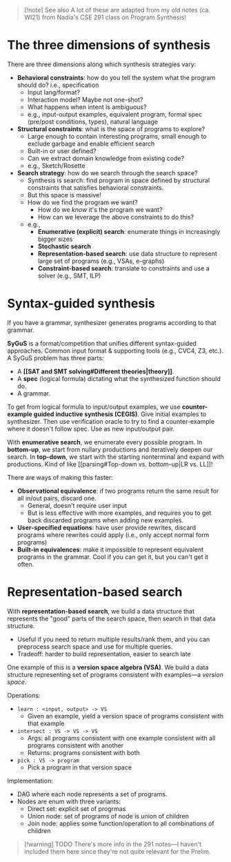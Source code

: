 > [!note] See also
> A lot of these are adapted from my old notes (ca. WI21) from Nadia's CSE 291 class on Program Synthesis!

# The three dimensions of synthesis

There are three dimensions along which synthesis strategies vary:

- **Behavioral constraints**: how do you tell the system what the program should do? i.e., specification
	- Input lang/format?
	- Interaction model? Maybe not one-shot?
	- What happens when intent is ambiguous?
	- e.g., input-output examples, equivalent program, formal spec (pre/post conditions, types), natural language
- **Structural constraints**: what is the space of programs to explore?
	- Large enough to contain interesting programs, small enough to exclude garbage and enable efficient search
	- Built-in or user defined?
	- Can we extract domain knowledge from existing code?
	- e.g., Sketch/Rosette
- **Search strategy**: how do we search through the search space?
	- Synthesis is search: find program in space defined by structural constraints that satisfies behavioral constraints.
	- But this space is massive!
	- How do we find the program we want?
		- How do we *know* it's the program we want?
		- How can we leverage the above constraints to do this?
	- e.g.,
		- **Enumerative (explicit) search**: enumerate things in increasingly bigger sizes
		- **Stochastic search**
		- **Representation-based search**: use data structure to represent large set of programs (e.g., VSAs, e-graphs)
		- **Constraint-based search**: translate to constraints and use a solver (e.g., SMT, ILP)

# Syntax-guided synthesis

If you have a grammar, synthesizer generates programs according to that grammar.

**SyGuS** is a format/competition that unifies different syntax-guided approaches. Common input format & supporting tools (e.g., CVC4, Z3, etc.). A SyGuS problem has three parts:

- A **[[SAT and SMT solving#Different theories|theory]]**.
- A **spec** (logical formula) dictating what the synthesized function should do.
- A grammar.

To get from logical formula to input/output examples, we use **counter-example guided inductive synthesis (CEGIS)**. Give initial examples to synthesizer. Then use verification oracle to try to find a counter-example where it doesn't follow spec. Use as new input/output pair.

With **enumerative search**, we enumerate every possible program. In **bottom-up**, we start from nullary productions and iteratively deepen our search. In **top-down**, we start with the starting nonterminal and expand with productions. Kind of like [[parsing#Top-down vs. bottom-up|LR vs. LL]]!

There are ways of making this faster:

- **Observational equivalence**: if two programs return the same result for all in/out pairs, discard one.
	- General, doesn't require user input
	- But is less effective with more examples, and requires you to get back discarded programs when adding new examples.
- **User-specified equations**: have user provide rewrites, discard programs where rewrites could apply (i.e., only accept normal form programs)
- **Built-in equivalences**: make it impossible to represent equivalent programs in the grammar. Cool if you can get it, but you can't get it often.

# Representation-based search

With **representation-based search**, we build a data structure that represents the "good" parts of the search space, then search in that data structure.

- Useful if you need to return multiple results/rank them, and you can preprocess search space and use for multiple queries.
- Tradeoff: harder to build representation, easier to search late

One example of this is a **version space algebra (VSA)**. We build a data structure representing set of programs consistent with examples—a *version space*.

Operations:

- `learn : <input, output> -> VS`
	- Given an example, yield a version space of programs consistent with that example
- `intersect : VS -> VS -> VS`
	- Args: all programs consistent with one example consistent with all programs consistent with another
	- Returns: programs consistent with both
- `pick : VS -> program`
	- Pick a program in that version space

Implementation:

- DAG where each node represents a set of programs.
- Nodes are enum with three variants:
	- Direct set: explicit set of progrmas
	- Union node: set of programs of node is union of children
	- Join node: applies some function/operation to all combinations of children

> [!warning] TODO
> There's more info in the 291 notes—I haven't included them here since they're not quite relevant for the Prelim.